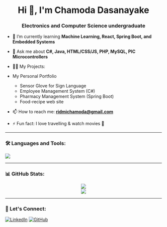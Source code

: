 <h1 align="center">Hi 👋, I'm Chamoda Dasanayake</h1>
<h3 align="center">Electronics and Computer Science undergraduate</h3>

- 🌱 I’m currently learning **Machine Learning, React, Spring Boot, and Embedded Systems**

- 💬 Ask me about **C#, Java, HTML/CSS/JS, PHP, MySQL, PIC Microcontrollers**

- 👩‍💻 My Projects:
- My Personal Portfolio
  - Sensor Glove for Sign Language 
  - Employee Management System (C#)
  - Pharmacy Management System (Spring Boot)
  - Food-recipe web site

- 📫 How to reach me: **ridmichamoda@gmail.com**

- ⚡ Fun fact: I love travelling & watch movies 🌙

---

### 🛠️ Languages and Tools:
<p align="left">
  <img src="https://skillicons.dev/icons?i=c,cpp,cs,java,python,html,css,js,php,mysql,spring,react" />
</p>

---

### 📊 GitHub Stats:
<p align="center">
  <img src="https://github-readme-stats.vercel.app/api?username=chamodadasanayake&show_icons=true&theme=radical" />
  <br/>
  <img src="https://github-readme-stats.vercel.app/api/top-langs/?username=chamodadasanayake&layout=compact&theme=radical" />
</p>

---

### 🤝 Let's Connect:
[![LinkedIn](https://img.shields.io/badge/LinkedIn-blue?logo=linkedin)]([https://linkedin.com/in/YOUR_LINK](https://www.linkedin.com/public-profile/settings?lipi=urn%3Ali%3Apage%3Ad_flagship3_profile_self_edit_contact-info%3Bo9iWw91pSPKdb7mr7sTPXg%3D%3D))  
[![GitHub](https://img.shields.io/badge/GitHub-100000?logo=github&logoColor=white)](https://github.com/chamodadasanayake)
